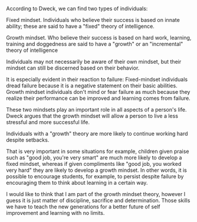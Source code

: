 According to Dweck, we can find two types of individuals:

Fixed mindset. Individuals who believe their success is based on innate ability; these are said to have a "fixed" theory of intelligence.

Growth mindset. Who believe their success is based on hard work, learning, training and doggedness are said to have a "growth" or an "incremental" theory of intelligence

Individuals may not necessarily be aware of their own mindset, but their mindset can still be discerned based on their behavior.

It is especially evident in their reaction to failure: Fixed-mindset individuals dread failure because it is a negative statement on their basic abilities. Growth mindset individuals don't mind or fear failure as much because they realize their performance can be improved and learning comes from failure.

These two mindsets play an important role in all aspects of a person's life. Dweck argues that the growth mindset will allow a person to live a less stressful and more successful life.

Individuals with a "growth" theory are more likely to continue working hard despite setbacks.

That is very important in some situations for example, children given praise such as "good job, you're very smart" are much more likely to develop a fixed mindset, whereas if given compliments like "good job, you worked very hard" they are likely to develop a growth mindset. In other words, it is possible to encourage students, for example, to persist despite failure by encouraging them to think about learning in a certain way.

I would like to think that I am part of the growth mindset theory, however I guess it is just matter of discipline, sacrifice and determination. Those skills we have to teach the new generations for a better future of self improvement and learning with no limits. 
